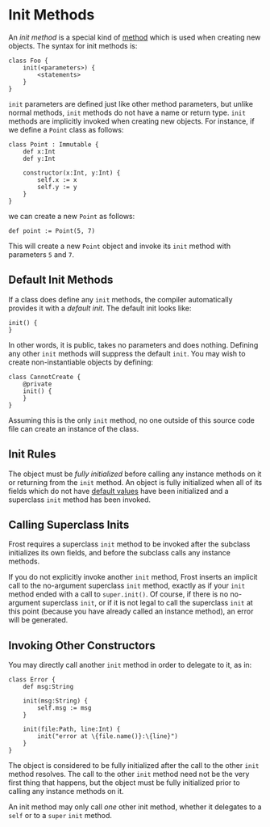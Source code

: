 Init Methods
============

An *init method* is a special kind of [method](methods.html) which is used when creating new
objects. The syntax for init methods is:

    class Foo {
        init(<parameters>) {
            <statements>
        }
    }

`init` parameters are defined just like other method parameters, but unlike normal methods,
`init` methods do not have a name or return type. `init` methods are implicitly invoked when
creating new objects. For instance, if we define a `Point` class as follows:

    class Point : Immutable {
        def x:Int
        def y:Int

        constructor(x:Int, y:Int) {
            self.x := x
            self.y := y
        }
    }

we can create a new `Point` as follows:

    def point := Point(5, 7)

This will create a new `Point` object and invoke its `init` method with parameters
`5` and `7`.

Default Init Methods
--------------------

If a class does define any `init` methods, the compiler automatically provides it with a *default
init*. The default init looks like:

    init() {
    }

In other words, it is public, takes no parameters and does nothing. Defining any other `init`
methods will suppress the default `init`. You may wish to create non-instantiable objects by
defining:

    class CannotCreate {
        @private
        init() {
        }
    }

Assuming this is the only `init` method, no one outside of this source code file can create an
instance of the class.

Init Rules
----------

The object must be *fully initialized* before calling any instance methods on it or returning from
the `init` method. An object is fully initialized when all of its fields which do not have
[default values](defaultValues.html) have been initialized and a superclass `init` method has been
invoked.

Calling Superclass Inits
------------------------

Frost requires a superclass `init` method to be invoked after the subclass initializes its own
fields, and before the subclass calls any instance methods.

If you do not explicitly invoke another `init` method, Frost inserts an implicit call to the
no-argument superclass `init` method, exactly as if your `init` method ended with a call to
`super.init()`. Of course, if there is no no-argument superclass `init`, or if it is not legal to
call the superclass `init` at this point (because you have already called an instance method), an
error will be generated.

Invoking Other Constructors
---------------------------

You may directly call another `init` method in order to delegate to it, as in:

    class Error {
        def msg:String

        init(msg:String) {
            self.msg := msg
        }

        init(file:Path, line:Int) {
            init("error at \{file.name()}:\{line}")
        }
    }

The object is considered to be fully initialized after the call to the other `init` method resolves.
The call to the other `init` method need not be the very first thing that happens, but the object
must be fully initialized prior to calling any instance methods on it.

An init method may only call *one* other init method, whether it delegates to a `self` or to a
`super` `init` method.
